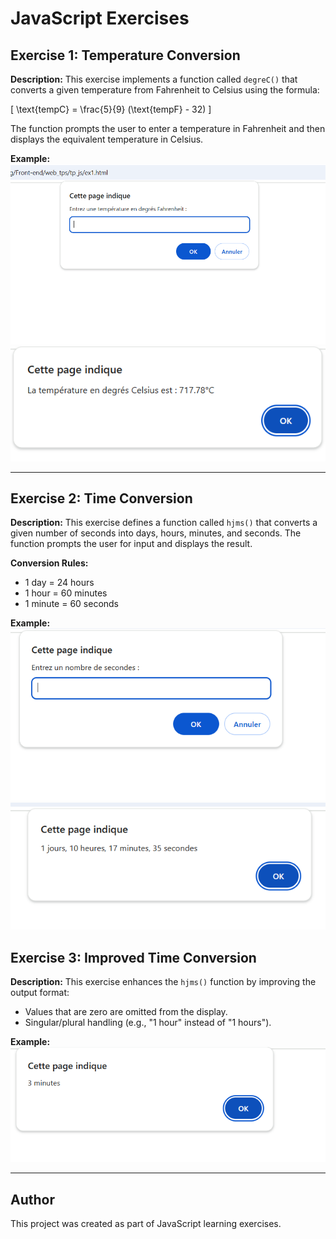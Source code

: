 # JavaScript Exercises

## Exercise 1: Temperature Conversion

**Description:**
This exercise implements a function called `degreC()` that converts a given temperature from Fahrenheit to Celsius using the formula:

\[ \text{tempC} = \frac{5}{9} (\text{tempF} - 32) \]

The function prompts the user to enter a temperature in Fahrenheit and then displays the equivalent temperature in Celsius.


**Example:**
![image_alt](https://github.com/FatihaELHABTI/web_tps/blob/main/tp_js/ex1s1.PNG)
![image_alt](https://github.com/FatihaELHABTI/web_tps/blob/main/tp_js/ex1s2.PNG)


---

## Exercise 2: Time Conversion

**Description:**
This exercise defines a function called `hjms()` that converts a given number of seconds into days, hours, minutes, and seconds. The function prompts the user for input and displays the result.

**Conversion Rules:**
- 1 day = 24 hours
- 1 hour = 60 minutes
- 1 minute = 60 seconds



**Example:**
![image_alt](https://github.com/FatihaELHABTI/web_tps/blob/main/tp_js/ex2s1.PNG)
![image_alt](https://github.com/FatihaELHABTI/web_tps/blob/main/tp_js/ex2s2.PNG)

## Exercise 3: Improved Time Conversion

**Description:**
This exercise enhances the `hjms()` function by improving the output format:
- Values that are zero are omitted from the display.
- Singular/plural handling (e.g., "1 hour" instead of "1 hours").

**Example:**
![image_alt](https://github.com/FatihaELHABTI/web_tps/blob/main/tp_js/ex3s1.PNG)


---

## Author
This project was created as part of JavaScript learning exercises.

